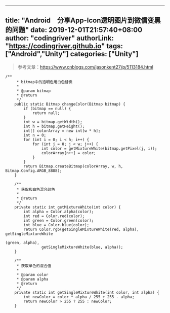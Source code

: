 ﻿
---
title: "Android　分享App-Icon透明图片到微信变黑的问题"
date: 2019-12-01T21:57:40+08:00
author: "codingriver"
authorLink: "https://codingriver.github.io"
tags: ["Android","Unity"]
categories: ["Unity"]
---

<!--more-->


> 参考文章：https://www.cnblogs.com/jasonkent27/p/5113184.html

```
/**
     * bitmap中的透明色用白色替换
     * 
     * @param bitmap
     * @return
     */
    public static Bitmap changeColor(Bitmap bitmap) {
        if (bitmap == null) {
            return null;
        }
        int w = bitmap.getWidth();
        int h = bitmap.getHeight();
        int[] colorArray = new int[w * h];
        int n = 0;
        for (int i = 0; i < h; i++) {
            for (int j = 0; j < w; j++) {
                int color = getMixtureWhite(bitmap.getPixel(j, i));
                colorArray[n++] = color;
            }
        }
        return Bitmap.createBitmap(colorArray, w, h, Bitmap.Config.ARGB_8888);
    }

    /**
     * 获取和白色混合颜色
     * 
     * @return
     */
    private static int getMixtureWhite(int color) {
        int alpha = Color.alpha(color);
        int red = Color.red(color);
        int green = Color.green(color);
        int blue = Color.blue(color);
        return Color.rgb(getSingleMixtureWhite(red, alpha), getSingleMixtureWhite

(green, alpha),
                getSingleMixtureWhite(blue, alpha));
    }

    /**
     * 获取单色的混合值
     * 
     * @param color
     * @param alpha
     * @return
     */
    private static int getSingleMixtureWhite(int color, int alpha) {
        int newColor = color * alpha / 255 + 255 - alpha;
        return newColor > 255 ? 255 : newColor;
    }
```
